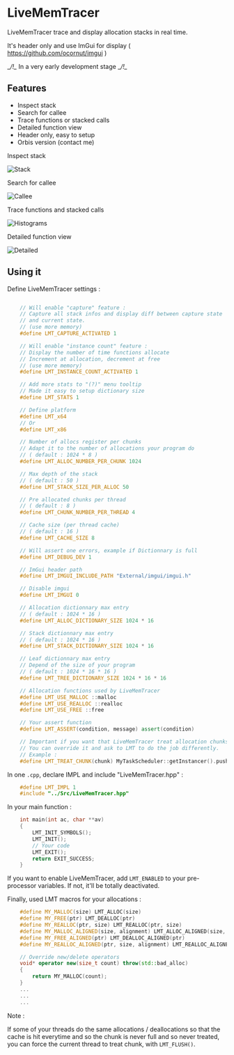LiveMemTracer
=============

LiveMemTracer trace and display allocation stacks in real time.

It's header only and use ImGui for display ( https://github.com/ocornut/imgui )

__/!\__ In a very early development stage __/!\__

Features
--------

- Inspect stack
- Search for callee
- Trace functions or stacked calls
- Detailed function view
- Header only, easy to setup
- Orbis version (contact me)

Inspect stack

![Stack](http://i.imgur.com/pi8HJnj.png "Stack")

Search for callee

![Callee](http://i.imgur.com/IqpkcGS.png "Callee")

Trace functions and stacked calls

![Histograms](http://i.imgur.com/8gUFZER.png "Histograms")

Detailed function view

![Detailed](http://i.imgur.com/QEgvGsy.png "Detailed")

Using it
--------

Define LiveMemTracer settings :
```cpp

    // Will enable "capture" feature :
    // Capture all stack infos and display diff between capture state
    // and current state.
    // (use more memory)
    #define LMT_CAPTURE_ACTIVATED 1

    // Will enable "instance count" feature :
    // Display the number of time functions allocate
    // Increment at allocation, decrement at free
    // (use more memory)
    #define LMT_INSTANCE_COUNT_ACTIVATED 1

    // Add more stats to "(?)" menu tooltip
    // Made it easy to setup dictionary size
    #define LMT_STATS 1

    // Define platform
    #define LMT_x64
    // Or
    #define LMT_x86

    // Number of allocs register per chunks
    // Adapt it to the number of allocations your program do
    // ( default : 1024 * 8 )
    #define LMT_ALLOC_NUMBER_PER_CHUNK 1024

    // Max depth of the stack
    // ( default : 50 )
    #define LMT_STACK_SIZE_PER_ALLOC 50

    // Pre allocated chunks per thread
    // ( default : 8 )
    #define LMT_CHUNK_NUMBER_PER_THREAD 4

    // Cache size (per thread cache)
    // ( default : 16 )
    #define LMT_CACHE_SIZE 8

    // Will assert one errors, example if Dictionnary is full
    #define LMT_DEBUG_DEV 1

    // ImGui header path
    #define LMT_IMGUI_INCLUDE_PATH "External/imgui/imgui.h"

    // Disable imgui
    #define LMT_IMGUI 0

    // Allocation dictionnary max entry
    // ( default : 1024 * 16 )
    #define LMT_ALLOC_DICTIONARY_SIZE 1024 * 16

    // Stack dictionnary max entry
    // ( default : 1024 * 16 )
    #define LMT_STACK_DICTIONARY_SIZE 1024 * 16

    // Leaf dictionnary max entry
    // Depend of the size of your program
    // ( default : 1024 * 16 * 16 )
    #define LMT_TREE_DICTIONARY_SIZE 1024 * 16 * 16

    // Allocation functions used by LiveMemTracer
    #define LMT_USE_MALLOC ::malloc
    #define LMT_USE_REALLOC ::realloc
    #define LMT_USE_FREE ::free

    // Your assert function
    #define LMT_ASSERT(condition, message) assert(condition)

    // Important if you want that LiveMemTracer treat allocation chunks asynchronously :
    // You can override it and ask to LMT to do the job differently.
    // Example :
    #define LMT_TREAT_CHUNK(chunk) MyTaskScheduler::getInstancer().pushTask([=](){LiveMemTracer::treatChunk(chunk);})
```

In one `.cpp`, declare IMPL and include "LiveMemTracer.hpp" :

```cpp
    #define LMT_IMPL 1
    #include "../Src/LiveMemTracer.hpp"
```

In your main function :

```cpp
    int main(int ac, char **av)
    {
        LMT_INIT_SYMBOLS();
        LMT_INIT();
        // Your code
        LMT_EXIT();
        return EXIT_SUCCESS;
    }
```

If you want to enable LiveMemTracer, add `LMT_ENABLED` to your pre-processor variables. If not, it'll be totally deactivated.

Finally, used LMT macros for your allocations :

```cpp
    #define MY_MALLOC(size) LMT_ALLOC(size)
    #define MY_FREE(ptr) LMT_DEALLOC(ptr)
    #define MY_REALLOC(ptr, size) LMT_REALLOC(ptr, size)
    #define MY_MALLOC_ALIGNED(size, alignment) LMT_ALLOC_ALIGNED(size, alignment)
    #define MY_FREE_ALIGNED(ptr) LMT_DEALLOC_ALIGNED(ptr)
    #define MY_REALLOC_ALIGNED(ptr, size, alignment) LMT_REALLOC_ALIGNED(ptr, size, alignment)

    // Override new/delete operators
    void* operator new(size_t count) throw(std::bad_alloc)
    {
        return MY_MALLOC(count);
    }
    ...
    ...
    ...
```

Note :

If some of your threads do the same allocations / deallocations so that the cache is hit everytime and so the chunk is never full and so never treated, you can force the current thread to treat chunk, with `LMT_FLUSH()`.
